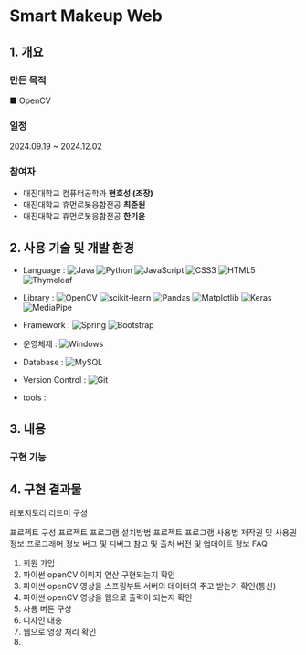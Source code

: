 # Smart Makeup Web
## 1. 개요

### 만든 목적

■ OpenCV

### 일정
2024.09.19 ~ 2024.12.02

### 참여자
- 대진대학교 컴퓨터공학과 **현호성 (조장)**
- 대진대학교 휴먼로봇융합전공 **최준원**
- 대진대학교 휴먼로봇융합전공 **한기윤**

## 2. 사용 기술 및 개발 환경
- Language :
![Java](https://img.shields.io/badge/java-%23ED8B00.svg?style=for-the-badge&logo=openjdk&logoColor=white)
![Python](https://img.shields.io/badge/python-3670A0?style=for-the-badge&logo=python&logoColor=ffdd54)
![JavaScript](https://img.shields.io/badge/javascript-%23323330.svg?style=for-the-badge&logo=javascript&logoColor=%23F7DF1E)
![CSS3](https://img.shields.io/badge/css3-%231572B6.svg?style=for-the-badge&logo=css3&logoColor=white)
![HTML5](https://img.shields.io/badge/html5-%23E34F26.svg?style=for-the-badge&logo=html5&logoColor=white)
![Thymeleaf](https://img.shields.io/badge/Thymeleaf-%23005C0F.svg?style=for-the-badge&logo=Thymeleaf&logoColor=white)

- Library :
![OpenCV](https://img.shields.io/badge/opencv-%23white.svg?style=for-the-badge&logo=opencv&logoColor=white)
![scikit-learn](https://img.shields.io/badge/scikit--learn-%23F7931E.svg?style=for-the-badge&logo=scikit-learn&logoColor=white)
![Pandas](https://img.shields.io/badge/pandas-%23150458.svg?style=for-the-badge&logo=pandas&logoColor=white)
![Matplotlib](https://img.shields.io/badge/Matplotlib-%23ffffff.svg?style=for-the-badge&logo=Matplotlib&logoColor=black)
![Keras](https://img.shields.io/badge/Keras-%23D00000.svg?style=for-the-badge&logo=Keras&logoColor=white)
![MediaPipe](https://img.shields.io/badge/MediaPipe-%23150458.svg?style=for-the-badge&logo=MediaPipe&logoColor=white)

- Framework :
![Spring](https://img.shields.io/badge/spring-%236DB33F.svg?style=for-the-badge&logo=spring&logoColor=white)
![Bootstrap](https://img.shields.io/badge/bootstrap-%238511FA.svg?style=for-the-badge&logo=bootstrap&logoColor=white)

- 운영체제 :
![Windows](https://img.shields.io/badge/Windows-0078D6?style=for-the-badge&logo=windows&logoColor=white)

- Database :
![MySQL](https://img.shields.io/badge/mysql-4479A1.svg?style=for-the-badge&logo=mysql&logoColor=white)

- Version Control :
![Git](https://img.shields.io/badge/git-%23F05033.svg?style=for-the-badge&logo=git&logoColor=white)

- tools :

## 3. 내용

### 구현 기능

## 4. 구현 결과물


레포지토리 리드미 구성

프로젝트 구성
프로젝트 프로그램 설치방법
프로젝트 프로그램 사용법
저작권 및 사용권 정보
프로그래머 정보
버그 및 디버그
참고 및 출처
버전 및 업데이트 정보
FAQ

1. 회원 가입
2. 파이썬 openCV 이미지 연산 구현되는지 확인
3. 파이썬 openCV 영상을 스프링부트 서버의 데이터의 주고 받는거 확인(통신)
4. 파이썬 openCV 영상을 웹으로 출력이 되는지 확인
5. 사용 버튼 구상
6. 디자인 대충
7. 웹으로 영상 처리 확인
8. 
